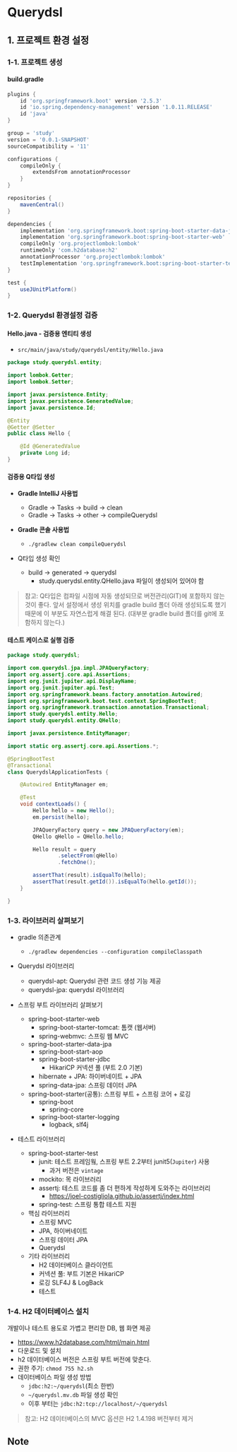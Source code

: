 # Querydsl

## 1. 프로젝트 환경 설정

### 1-1. 프로젝트 생성

#### build.gradle

```groovy
plugins {
    id 'org.springframework.boot' version '2.5.3'
    id 'io.spring.dependency-management' version '1.0.11.RELEASE'
    id 'java'
}

group = 'study'
version = '0.0.1-SNAPSHOT'
sourceCompatibility = '11'

configurations {
    compileOnly {
        extendsFrom annotationProcessor
    }
}

repositories {
    mavenCentral()
}

dependencies {
    implementation 'org.springframework.boot:spring-boot-starter-data-jpa'
    implementation 'org.springframework.boot:spring-boot-starter-web'
    compileOnly 'org.projectlombok:lombok'
    runtimeOnly 'com.h2database:h2'
    annotationProcessor 'org.projectlombok:lombok'
    testImplementation 'org.springframework.boot:spring-boot-starter-test'
}

test {
    useJUnitPlatform()
}

```

### 1-2. Querydsl 환경설정 검증

#### Hello.java - 검증용 엔티티 생성

* `src/main/java/study/querydsl/entity/Hello.java`

```java
package study.querydsl.entity;

import lombok.Getter;
import lombok.Setter;

import javax.persistence.Entity;
import javax.persistence.GeneratedValue;
import javax.persistence.Id;

@Entity
@Getter @Setter
public class Hello {

    @Id @GeneratedValue
    private Long id;
}

```

#### 검증용 Q타입 생성

* **Gradle IntelliJ 사용법**
    * Gradle -> Tasks -> build -> clean
    * Gradle -> Tasks -> other -> compileQuerydsl

* **Gradle 콘솔 사용법**
    * `./gradlew clean compileQuerydsl`

* Q타입 생성 확인
    * build -> generated -> querydsl
        * study.querydsl.entity.QHello.java 파일이 생성되어 있어야 함

> 참고: Q타입은 컴파일 시점에 자동 생성되므로 버전관리(GIT)에 포함하지 않는 것이 좋다. 앞서 설정에서 생성 위치를 gradle build 폴더 아래 생성되도록 했기 때문에 이 부분도 자연스럽게 해결 된다. (대부분 gradle build 폴더를 git에 포함하지 않는다.)

#### 테스트 케이스로 실행 검증

```java
package study.querydsl;

import com.querydsl.jpa.impl.JPAQueryFactory;
import org.assertj.core.api.Assertions;
import org.junit.jupiter.api.DisplayName;
import org.junit.jupiter.api.Test;
import org.springframework.beans.factory.annotation.Autowired;
import org.springframework.boot.test.context.SpringBootTest;
import org.springframework.transaction.annotation.Transactional;
import study.querydsl.entity.Hello;
import study.querydsl.entity.QHello;

import javax.persistence.EntityManager;

import static org.assertj.core.api.Assertions.*;

@SpringBootTest
@Transactional
class QuerydslApplicationTests {

    @Autowired EntityManager em;

    @Test
    void contextLoads() {
        Hello hello = new Hello();
        em.persist(hello);

        JPAQueryFactory query = new JPAQueryFactory(em);
        QHello qHello = QHello.hello;

        Hello result = query
                .selectFrom(qHello)
                .fetchOne();

        assertThat(result).isEqualTo(hello);
        assertThat(result.getId()).isEqualTo(hello.getId());
    }

}

```

### 1-3. 라이브러리 살펴보기

* gradle 의존관계
    * `./gradlew dependencies --configuration compileClasspath`

* Querydsl 라이브러리
    * querydsl-apt: Querydsl 관련 코드 생성 기능 제공
    * querydsl-jpa: querydsl 라이브러리

* 스프링 부트 라이브러리 살펴보기
    * spring-boot-starter-web
        * spring-boot-starter-tomcat: 톰캣 (웹서버)
        * spring-webmvc: 스프링 웹 MVC
    * spring-boot-starter-data-jpa
        * spring-boot-start-aop
        * spring-boot-starter-jdbc
            * HikariCP 커넥션 풀 (부트 2.0 기본)
        * hibernate + JPA: 하이버네이트 + JPA
        * spring-data-jpa: 스프링 데이터 JPA
    * spring-boot-starter(공통): 스프링 부트 + 스프링 코어 + 로깅
        * spring-boot
            * spring-core
        * spring-boot-starter-logging
            * logback, slf4j

* 테스트 라이브러리
    * spring-boot-starter-test
        * junit: 테스트 프레임웤, 스프링 부트 2.2부터 junit5(`Jupiter`) 사용
            * 과거 버전은 `vintage`
        * mockito: 목 라이브러리
        * assertj: 테스트 코드를 좀 더 편하게 작성하게 도와주는 라이브러리
            * https://joel-costigliola.github.io/assertj/index.html
        * spring-test: 스프링 통합 테스트 지원
    * 핵심 라이브러리
        * 스프링 MVC
        * JPA, 하이버네이트
        * 스프링 데이터 JPA
        * Querydsl
    * 기타 라이브러리
        * H2 데이터베이스 클라이언트
        * 커넥션 풀: 부트 기본은 HikariCP
        * 로깅 SLF4J & LogBack
        * 테스트

### 1-4. H2 데이터베이스 설치

개발이나 테스트 용도로 가볍고 편리한 DB, 웹 화면 제공

* https://www.h2database.com/html/main.html
* 다운로드 및 설치
* h2 데이터베이스 버전은 스프링 부트 버전에 맞춘다.
* 권한 주기: `chmod 755 h2.sh`
* 데이터베이스 파일 생성 방법
    * `jdbc:h2:~/querydsl`(최소 한번)
    * `~/querydsl.mv.db` 파일 생성 확인
    * 이후 부터는 `jdbc:h2:tcp://localhost/~/querydsl`

> 참고: H2 데이터베이스의 MVC 옵션은 H2 1.4.198 버전부터 제거

## Note